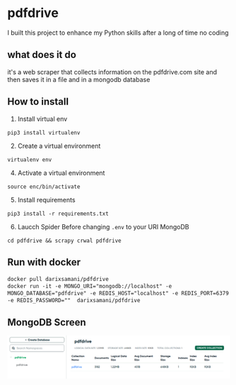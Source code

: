 # pdfdrive
I built this project to enhance my Python skills after a long of time no coding


## what does it do

it's a web scraper that collects information on the pdfdrive.com site and then saves it in a file and in a mongodb database


## How to install

1. Install virtual env
  ```
  pip3 install virtualenv
  ```
2. Create  a virtual environment
```
virtualenv env
```
4. Activate a virtual environment
```
source enc/bin/activate
```
5. Install requirements
```
pip3 install -r requirements.txt
```
6. Laucch Spider
  Before changing `.env` to your URI MongoDB
```
cd pdfdrive && scrapy crwal pdfdrive
```


## Run with docker

```
docker pull darixsamani/pdfdrive
docker run -it -e MONGO_URI="mongodb://localhost" -e  MONGO_DATABASE="pdfdrive" -e REDIS_HOST="localhost" -e REDIS_PORT=6379 -e REDIS_PASSWORD=""  darixsamani/pdfdrive
```

## MongoDB Screen
![Mongo image](./mongodb.png)
